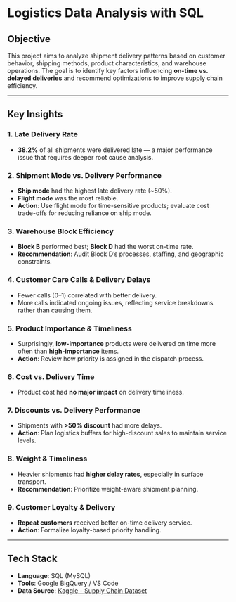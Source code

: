 # Logistics Data Analysis with SQL

## Objective
This project aims to analyze shipment delivery patterns based on customer behavior, shipping methods, product characteristics, and warehouse operations. The goal is to identify key factors influencing **on-time vs. delayed deliveries** and recommend optimizations to improve supply chain efficiency.

---

## Key Insights

### 1. Late Delivery Rate
- **38.2%** of all shipments were delivered late — a major performance issue that requires deeper root cause analysis.

### 2. Shipment Mode vs. Delivery Performance
- **Ship mode** had the highest late delivery rate (~50%).
- **Flight mode** was the most reliable.
- **Action**: Use flight mode for time-sensitive products; evaluate cost trade-offs for reducing reliance on ship mode.

### 3. Warehouse Block Efficiency
- **Block B** performed best; **Block D** had the worst on-time rate.
- **Recommendation**: Audit Block D’s processes, staffing, and geographic constraints.

### 4. Customer Care Calls & Delivery Delays
- Fewer calls (0–1) correlated with better delivery.
- More calls indicated ongoing issues, reflecting service breakdowns rather than causing them.

### 5. Product Importance & Timeliness
- Surprisingly, **low-importance** products were delivered on time more often than **high-importance** items.
- **Action**: Review how priority is assigned in the dispatch process.

### 6. Cost vs. Delivery Time
- Product cost had **no major impact** on delivery timeliness.

### 7. Discounts vs. Delivery Performance
- Shipments with **>50% discount** had more delays.
- **Action**: Plan logistics buffers for high-discount sales to maintain service levels.

### 8. Weight & Timeliness
- Heavier shipments had **higher delay rates**, especially in surface transport.
- **Recommendation**: Prioritize weight-aware shipment planning.

### 9. Customer Loyalty & Delivery
- **Repeat customers** received better on-time delivery service.
- **Action**: Formalize loyalty-based priority handling.

---

## Tech Stack

- **Language**: SQL (MySQL)
- **Tools**: Google BigQuery / VS Code
- **Data Source**: [Kaggle - Supply Chain Dataset](https://www.kaggle.com/datasets/prachi13/customer-analytics)



